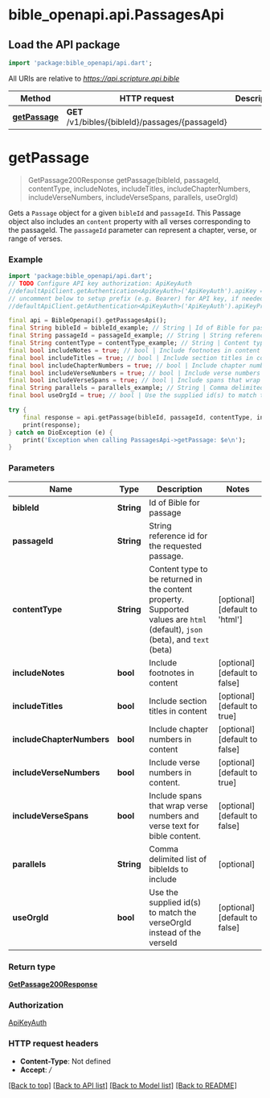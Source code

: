 # bible_openapi.api.PassagesApi

## Load the API package
```dart
import 'package:bible_openapi/api.dart';
```

All URIs are relative to *https://api.scripture.api.bible*

Method | HTTP request | Description
------------- | ------------- | -------------
[**getPassage**](PassagesApi.md#getpassage) | **GET** /v1/bibles/{bibleId}/passages/{passageId} | 


# **getPassage**
> GetPassage200Response getPassage(bibleId, passageId, contentType, includeNotes, includeTitles, includeChapterNumbers, includeVerseNumbers, includeVerseSpans, parallels, useOrgId)



Gets a `Passage` object for a given `bibleId` and `passageId`. This Passage object also includes an `content` property with all verses corresponding to the passageId. The `passageId` parameter can represent a chapter, verse, or range of verses. 

### Example
```dart
import 'package:bible_openapi/api.dart';
// TODO Configure API key authorization: ApiKeyAuth
//defaultApiClient.getAuthentication<ApiKeyAuth>('ApiKeyAuth').apiKey = 'YOUR_API_KEY';
// uncomment below to setup prefix (e.g. Bearer) for API key, if needed
//defaultApiClient.getAuthentication<ApiKeyAuth>('ApiKeyAuth').apiKeyPrefix = 'Bearer';

final api = BibleOpenapi().getPassagesApi();
final String bibleId = bibleId_example; // String | Id of Bible for passage
final String passageId = passageId_example; // String | String reference id for the requested passage.
final String contentType = contentType_example; // String | Content type to be returned in the content property.  Supported values are `html` (default), `json` (beta), and `text` (beta)
final bool includeNotes = true; // bool | Include footnotes in content
final bool includeTitles = true; // bool | Include section titles in content
final bool includeChapterNumbers = true; // bool | Include chapter numbers in content
final bool includeVerseNumbers = true; // bool | Include verse numbers in content.
final bool includeVerseSpans = true; // bool | Include spans that wrap verse numbers and verse text for bible content.
final String parallels = parallels_example; // String | Comma delimited list of bibleIds to include
final bool useOrgId = true; // bool | Use the supplied id(s) to match the verseOrgId instead of the verseId

try {
    final response = api.getPassage(bibleId, passageId, contentType, includeNotes, includeTitles, includeChapterNumbers, includeVerseNumbers, includeVerseSpans, parallels, useOrgId);
    print(response);
} catch on DioException (e) {
    print('Exception when calling PassagesApi->getPassage: $e\n');
}
```

### Parameters

Name | Type | Description  | Notes
------------- | ------------- | ------------- | -------------
 **bibleId** | **String**| Id of Bible for passage | 
 **passageId** | **String**| String reference id for the requested passage. | 
 **contentType** | **String**| Content type to be returned in the content property.  Supported values are `html` (default), `json` (beta), and `text` (beta) | [optional] [default to 'html']
 **includeNotes** | **bool**| Include footnotes in content | [optional] [default to false]
 **includeTitles** | **bool**| Include section titles in content | [optional] [default to true]
 **includeChapterNumbers** | **bool**| Include chapter numbers in content | [optional] [default to false]
 **includeVerseNumbers** | **bool**| Include verse numbers in content. | [optional] [default to true]
 **includeVerseSpans** | **bool**| Include spans that wrap verse numbers and verse text for bible content. | [optional] [default to false]
 **parallels** | **String**| Comma delimited list of bibleIds to include | [optional] 
 **useOrgId** | **bool**| Use the supplied id(s) to match the verseOrgId instead of the verseId | [optional] [default to false]

### Return type

[**GetPassage200Response**](GetPassage200Response.md)

### Authorization

[ApiKeyAuth](../README.md#ApiKeyAuth)

### HTTP request headers

 - **Content-Type**: Not defined
 - **Accept**: */*

[[Back to top]](#) [[Back to API list]](../README.md#documentation-for-api-endpoints) [[Back to Model list]](../README.md#documentation-for-models) [[Back to README]](../README.md)

